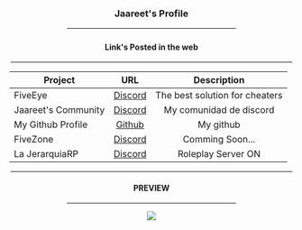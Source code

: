 <div align="center">
  <h3 align="center">
    Jaareet's Profile
  </h3>
  <hr width = "300vw">
  
<h5>
  
<h4 align="center">
Link's Posted in the web
</h4>
<hr width = "500vw">
  
| Project        | URL           | Description |
| ------------- |:-------------:|:--------------:|
|FiveEye|[Discord](https://discord.gg/faAaEsvNdJ)| The best solution for cheaters|
|Jaareet's Community|[Discord](https://dsc.gg/Jaareet)|My comunidad de discord|
|My Github Profile|[Github](https://github.com/Jaareet)|My github|
|FiveZone|[Discord](https://discord.gg/cHuAvd29y5)|Comming Soon...|
|La JerarquiaRP|[Discord](https://discord.gg/lajerarquiarp)|Roleplay Server ON|
<hr width = "500vw">
                    
<h4>PREVIEW</h4>  
<hr width = "300vw">
<img src="https://cdn.discordapp.com/attachments/886714318471712798/906892804129693716/unknown.png">
</div>

